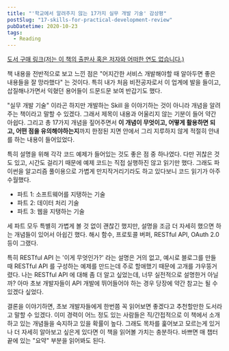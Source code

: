 ```yaml
---
title: "'학교에서 알려주지 않는 17가지 실무 개발 기술' 감상평"
postSlug: "17-skills-for-practical-development-review"
pubDatetime: 2020-10-23
tags:
  - Reading
---
```


[도서 구매 링크(저는 이 책의 출판사 혹은 저자와 어떠한 연도 없습니다.)](http://aladin.kr/p/UN9y5)

책 내용을 전반적으로 보고 느낀 점은 "어지간한 서비스 개발해야할 때 알아두면 좋은 내용들을 잘 망라했다" 는 것이다. 특히 내가 처음 비전공자로서 이 업계에 발을 들이고, 삽질해나가면서 익혔던 용어들이 드문드문 보여 반갑기도 했다.

"실무 개발 기술" 이라곤 하지만 개발하는 Skill 을 이야기하는 것이 아니라 개념을 알려주는 책이라고 말할 수 있겠다. 그래서 제목이 내용과 어울리지 않는 기분이 들어 약간 아쉽다. 그리고 총 17가지 개념을 짚어주면서 **이 개념이 무엇이고, 어떻게 활용하면 되고, 어떤 점을 유의해야하는지**까지 한정된 지면 안에서 그리 지루하지 않게 적절히 안내를 하는 내용이 들어있었다.

특히 설명을 위해 각각 코드 예제가 들어있는 것도 좋은 점 중 하나였다. 다만 귀찮은 것도 있고, 시간도 걸리기 때문에 예제 코드는 직접 실행하진 않고 읽기만 했다. 그래도 파이썬을 알고리즘 풀이용으로 가볍게 만지작거리기라도 하고 있다보니 코드 읽기가 아주 수월했다.

- 파트 1: 소프트웨어를 지탱하는 기술
- 파트 2: 데이터 처리 기술
- 파트 3: 웹을 지탱하는 기술

세 파트 모두 특별히 가볍게 볼 것 없이 괜찮긴 했지만, 설명을 조금 더 자세히 했으면 하는 개념들이 있어서 아쉽긴 했다. 해시 함수, 프로토콜 버퍼, RESTful API, OAuth 2.0 등이 그랬다.

특히 RESTful API 는 '이게 무엇인가?' 라는 설명은 거의 없고, 예시로 블로그를 만들 때 RESTful API 를 구성하는 예제를 만드는데 주로 할애했기 때문에 고개를 갸우뚱거렸다. 나는 RESTful API 에 대해 좀 더 알고 싶었는데, 너무 실전적으로 설명한거 아닐까? 아마 초보 개발자들이 API 개발에 뛰어들어야 하는 경우 당장에 약간 참고는 될 수 있겠다 싶었다.

결론을 이야기하면, 초보 개발자들에게 한번쯤 꼭 읽어보면 좋겠다고 추천할만한 도서라고 말할 수 있겠다. 이미 경력이 어느 정도 있는 사람들은 직/간접적으로 이 책에서 소개하고 있는 개념들을 숙지하고 있을 확률이 높다. 그래도 목차를 훑어보고 모르는게 있거나 더 자세히 알아보고 싶은게 있다면 이 책을 읽어볼 가치는 충분하다. 바쁘면 매 챕터 끝에 있는 "요약" 부분을 읽어봐도 된다.

